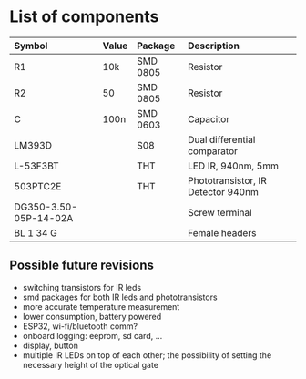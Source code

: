 # List of components

Symbol | Value | Package | Description
 :--   | :--   | :--     | :--
R1 | 10k | SMD 0805 | Resistor
R2 | 50 | SMD 0805 | Resistor
C | 100n | SMD 0603 | Capacitor
LM393D | | S08 | Dual differential comparator
L-53F3BT | | THT | LED IR, 940nm, 5mm
503PTC2E | | THT | Phototransistor, IR Detector 940nm
DG350-3.50-05P-14-02A | | | Screw terminal
BL 1 34 G | | | Female headers

## Possible future revisions

* switching transistors for IR leds
* smd packages for both IR leds and phototransistors
* more accurate temperature measurement
* lower consumption, battery powered
* ESP32, wi-fi/bluetooth comm?
* onboard logging: eeprom, sd card, ...
* display, button
* multiple IR LEDs on top of each other; the possibility of setting the necessary height of the optical gate

